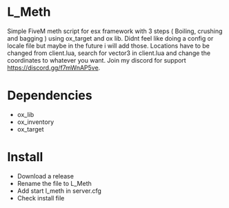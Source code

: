 # L_Meth
Simple FiveM meth script for esx framework with 3 steps ( Boiling, crushing and bagging ) using ox_target and ox lib. Didnt feel like doing a config or locale file but maybe in the future i will add those. Locations have to be changed from client.lua, search for vector3 in client.lua and change the coordinates to whatever you want. Join my discord for support https://discord.gg/f7mWnAP5ve.

# Dependencies
- ox_lib
- ox_inventory
- ox_target

# Install

- Download a release
- Rename the file to L_Meth
- Add start l_meth in server.cfg
- Check install file
  
